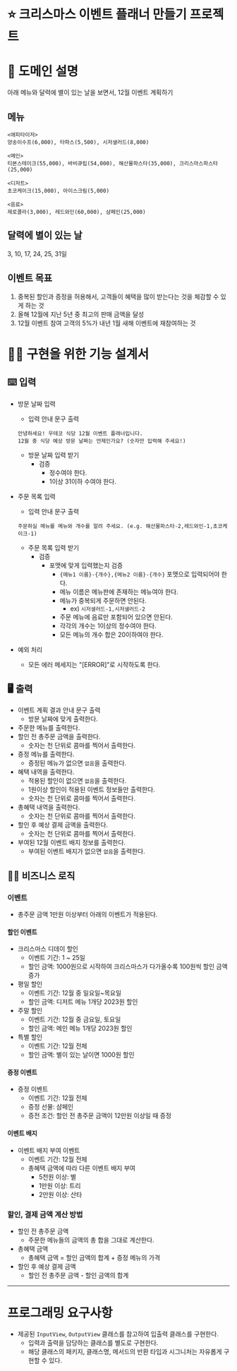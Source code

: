 # ⭐ 크리스마스 이벤트 플래너 만들기 프로젝트

# 🚀 도메인 설명

아래 메뉴와 달력에 별이 있는 날을 보면서, 12월 이벤트 계획하기

## 메뉴

```
<애피타이저>
양송이수프(6,000), 타파스(5,500), 시저샐러드(8,000)

<메인>
티본스테이크(55,000), 바비큐립(54,000), 해산물파스타(35,000), 크리스마스파스타(25,000)

<디저트>
초코케이크(15,000), 아이스크림(5,000)

<음료>
제로콜라(3,000), 레드와인(60,000), 샴페인(25,000)
```

## 달력에 별이 있는 날

3, 10, 17, 24, 25, 31일

## 이벤트 목표

1. 중복된 할인과 증정을 허용해서, 고객들이 혜택을 많이 받는다는 것을 체감할 수 있게 하는 것
2. 올해 12월에 지난 5년 중 최고의 판매 금액을 달성
3. 12월 이벤트 참여 고객의 5%가 내년 1월 새해 이벤트에 재참여하는 것

# 🏋️‍♀️ 구현을 위한 기능 설계서

## ⌨️ 입력

- 방문 날짜 입력
    - 입력 안내 문구 출력
  ```
  안녕하세요! 우테코 식당 12월 이벤트 플래너입니다.
  12월 중 식당 예상 방문 날짜는 언제인가요? (숫자만 입력해 주세요!)
  ```
    - 방문 날짜 입력 받기
        - 검증
            - 정수여야 한다.
            - 1이상 31이하 수여야 한다.
- 주문 목록 입력
    - 입력 안내 문구 출력
  ```
  주문하실 메뉴를 메뉴와 개수를 알려 주세요. (e.g. 해산물파스타-2,레드와인-1,초코케이크-1)  
  ```
    - 주문 목록 입력 받기
        - 검증
            - 포맷에 맞게 입력했는지 검증
                - `{메뉴1 이름}-{개수},{메뉴2 이름}-{개수}` 포맷으로 입력되어야 한다.
                - 메뉴 이름은 메뉴판에 존재하는 메뉴여야 한다.
                - 메뉴가 중복되게 주문하면 안된다.
                    - ex) `시저샐러드-1,시저샐러드-2`
                - 주문 메뉴에 음료만 포함되어 있으면 안된다.
                - 각각의 개수는 1이상의 정수여야 한다.
                - 모든 메뉴의 개수 합은 20이하여야 한다.

- 예외 처리
    - 모든 에러 메세지는 "[ERROR]"로 시작하도록 한다.

## 🖥 출력

- 이벤트 계획 결과 안내 문구 출력
    - 방문 날짜에 맞게 출력한다.
- 주문한 메뉴를 출력한다.
- 할인 전 총주문 금액을 출력한다.
    - 숫자는 천 단위로 콤마를 찍어서 출력한다.
- 증정 메뉴를 출력한다.
    - 증정된 메뉴가 없으면 `없음`을 출력한다.
- 혜택 내역을 출력한다.
    - 적용된 할인이 없으면 `없음`을 출력한다.
    - 1원이상 할인이 적용된 이벤트 정보들만 출력한다.
    - 숫자는 천 단위로 콤마를 찍어서 출력한다.
- 총혜택 내역을 출력한다.
    - 숫자는 천 단위로 콤마를 찍어서 출력한다.
- 할인 후 예상 결제 금액을 출력한다.
    - 숫자는 천 단위로 콤마를 찍어서 출력한다.
- 부여된 12월 이벤트 배지 정보를 출력한다.
    - 부여된 이벤트 배지가 없으면 `없음`을 출력한다.

## 👨‍🍳 비즈니스 로직

### 이벤트

- 총주문 금액 1만원 이상부터 아래의 이벤트가 적용된다.

#### 할인 이벤트

- 크리스마스 디데이 할인
    - 이벤트 기간: 1 ~ 25일
    - 할인 금액: 1000원으로 시작하여 크리스마스가 다가올수록 100원씩 할인 금액 증가
- 평일 할인
    - 이벤트 기간: 12월 중 일요일~목요일
    - 할인 금액: 디저트 메뉴 1개당 2023원 할인
- 주말 할인
    - 이벤트 기간: 12월 중 금요일, 토요일
    - 할인 금액: 메인 메뉴 1개당 2023원 할인
- 특별 할인
    - 이벤트 기간: 12월 전체
    - 할인 금액: 별이 있는 날이면 1000원 할인

#### 증정 이벤트

- 증정 이벤트
    - 이벤트 기간: 12월 전체
    - 증정 선물: 샴페인
    - 증전 조건: 할인 전 총주문 금액이 12만원 이상일 때 증정

#### 이벤트 배지

- 이벤트 배지 부여 이벤트
    - 이벤트 기간: 12월 전체
    - 총혜택 금액에 따라 다른 이벤트 배지 부여
        - 5천원 이상: 별
        - 1만원 이상: 트리
        - 2만원 이상: 산타

### 할인, 결제 금액 계산 방법

- 할인 전 총주문 금액
    - 주문한 메뉴들의 금액의 총 합을 그대로 계산한다.
- 총혜택 금액
    - 총혜택 금액 = 할인 금액의 합계 + 증정 메뉴의 가격
- 할인 후 예상 결제 금액
    - 할인 전 총주문 금액 - 할인 금액의 합계

---

# 프로그래밍 요구사항

- 제공된 `InputView`, `OutputView` 클래스를 참고하여 입출력 클래스를 구현한다.
    - 입력과 출력을 담당하는 클래스를 별도로 구현한다.
    - 해당 클래스의 패키지, 클래스명, 메서드의 반환 타입과 시그니처는 자유롭게 구현할 수 있다.